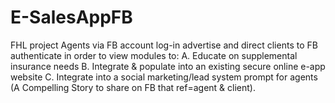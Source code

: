 E-SalesAppFB
============

FHL project
Agents via FB account log-in advertise and direct clients to 
FB authenticate in order to view modules to:
A. Educate on supplemental insurance needs 
B. Integrate & populate into an existing secure online e-app website
C. Integrate into a social marketing/lead system prompt for agents (A Compelling Story to share on FB that ref=agent & client).
